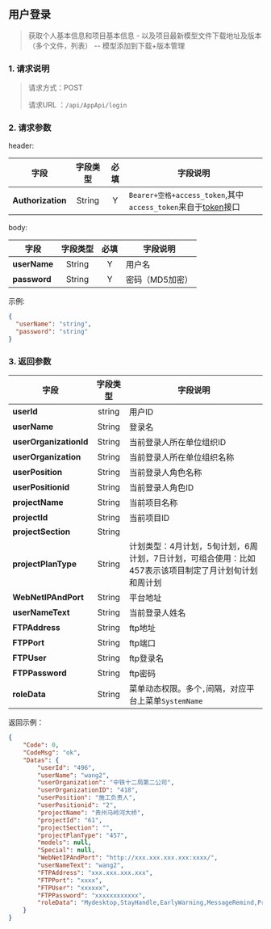 ## 用户登录

> 获取个人基本信息和项目基本信息 - 以及项目最新模型文件下载地址及版本（多个文件，列表） -- 模型添加到下载+版本管理

### 1. 请求说明

> 请求方式：POST
>
> 请求URL ：`/api/AppApi/login`

### 2. 请求参数

header:

| 字段              | 字段类型 | 必填 | 字段说明                                                     |
| ----------------- | :------: | :--: | ------------------------------------------------------------ |
| **Authorization** |  String  |  Y   | `Bearer+空格+access_token`,其中`access_token`来自于[token](../token.md)接口 |

body:

| 字段         | 字段类型 | 必填 | 字段说明        |
| ------------ | :------: | :--: | --------------- |
| **userName** |  String  |  Y   | 用户名          |
| **password** |  String  |  Y   | 密码（MD5加密） |

示例:

```json
{
  "userName": "string",
  "password": "string"
}
```

### 3. 返回参数

| 字段                   | 字段类型 | 字段说明                                                     |
| ---------------------- | :------: | ------------------------------------------------------------ |
| **userId**             |  string  | 用户ID                                                       |
| **userName**           |  String  | 登录名                                                       |
| **userOrganizationId** |  String  | 当前登录人所在单位组织ID                                     |
| **userOrganization**   |  String  | 当前登录人所在单位组织名称                                   |
| **userPosition**       |  String  | 当前登录人角色名称                                           |
| **userPositionid**     |  String  | 当前登录人角色ID                                             |
| **projectName**        |  String  | 当前项目名称                                                 |
| **projectId**          |  String  | 当前项目ID                                                   |
| **projectSection**     |  String  |                                                              |
| **projectPlanType**    |  String  | 计划类型：4月计划，5旬计划，6周计划，7日计划，可组合使用：比如457表示该项目制定了月计划旬计划和周计划 |
| **WebNetIPAndPort**    |  String  | 平台地址                                                     |
| **userNameText**       |  String  | 当前登录人姓名                                               |
| **FTPAddress**         |  String  | ftp地址                                                      |
| **FTPPort**            |  String  | ftp端口                                                      |
| **FTPUser**            |  String  | ftp登录名                                                    |
| **FTPPassword**        |  String  | ftp密码                                                      |
| **roleData**           |  String  | 菜单动态权限。多个`,`间隔，对应平台上菜单`SystemName`        |

返回示例：

```json
{
    "Code": 0, 
    "CodeMsg": "ok", 
    "Datas": {
        "userId": "496", 
        "userName": "wang2", 
        "userOrganization": "中铁十二局第二公司", 
        "userOrganizationID": "418", 
        "userPosition": "施工负责人", 
        "userPositionid": "2", 
        "projectName": "贵州马岭河大桥", 
        "projectId": "61", 
        "projectSection": "", 
        "projectPlanType": "457", 
        "models": null, 
        "Special": null, 
        "WebNetIPAndPort": "http://xxx.xxx.xxx.xxx:xxxx/", 
        "userNameText": "wang2", 
        "FTPAddress": "xxx.xxx.xxx.xxx",
        "FTPPort": "xxxx",
        "FTPUser": "xxxxxx", 
        "FTPPassword": "xxxxxxxxxxxx", 
        "roleData": "Mydesktop,StayHandle,EarlyWarning,MessageRemind,ProjectStatus,ProgressAnalysis,CostAnalysis,SafeAnalysis,MaterialAnalysis,DataAnalysis,ProblemAnalysis,ProjectMangageSystemSettings,ProjectMangageBasicInformation,OA_NoticeListShow,OA_NoticeList,OA_NoticeListManage,ElectronicSandBox,BasisSandBox,ProgressSandBox,3DVisualization,OverallServiceSandBox,OverallSandBox,QRCodeSandBox,ProjectPlanManagement,PlanTakPreview,ConstructionLog,ProjectDelayWarn,CostManage,PerfectMaterialEdit,PerfectMaterialQuery,ContractControlList,ChangeControl,ChangeManagement,ChangeManagementDo,ChangeManagementView,ChangeManagementModel,VisaControl,VisaManagement,VisaManagementDo,VisaManagementView,InspectionPrice,SubInspectionPriceList,Payment,SubPaymentConstruction,Payment,SubIncomeLedger,CostControl,Equipment,EquipmentList,EquipmentUsageLedger,ManagementCost,OfficeSupplies,TransportationFee,StaffSalary,OtherFee,ProjectHazardSourceDistinguishManage,ProjectHazardSourceDistinguishList,ProjectHazardSourceDistinguishHandleList,ProjectHazardSourceDistinguishFeedBackList,ProjectHazardSourceMonitorList,ProjectHazardSourceMassageList,ProjectHazardSourceMassageHandleList,ProjectHazardSourceMassageFeedBackList,ProjectHazardSourceMassageLog,SubcontractSecurityCivilizationItem,SpecialEquipmentEntryRegistration,SpecialPersonnelRegistration,QualityControl,QualityControlList,QualityControlListDo,QualityControlListFeedBack,QualityControlAnalysis,ProjectModelFilesManagement,PlatformAdministratorPublicInfo,PlatformAdministratorPublicInfoType,PlatformAdministratorPublicInfoList,ProjectModelFilesType,ProjectModelFilesData,ProjectModelFilesAdd,ProjectModelFilesUpdate,ProjectModelFilesDelete,ProjectModelFilesDataView,MaterialControl,MaterialList,PurchaseMaterial,MaterialUse,StatisticsCenter,UserStat,ProgressCompareStat,ProgressDiffStat,PlanProgressWriteReport,CostControlStatistics,IncomeStatistics,IncomeHistory,ExpenditureStatistics,ExpenditureHistory,ProfitStatistics,ProblemStatisReport,SafeLibraryMointorReport,SafeWorkerMonitorReport,SafeMessageReport,MaterialStockStat,User,UserInfo,ChangePwd,ConstructionPlanControl,ConstructionPlanControlList,ConstructionPlanControlListDo,ConstructionPlanControlListFeedBack,ConstructionPlanControlAnalysis,ConstructionProcessControl,ConstructionProcessControlList,ConstructionProcessControlListDo,ConstructionProcessControlListFeedBack,ConstructionProcessControlAnalysis,Mydesktop,PlatformAdministratorChangePwd"
    }
}
```
